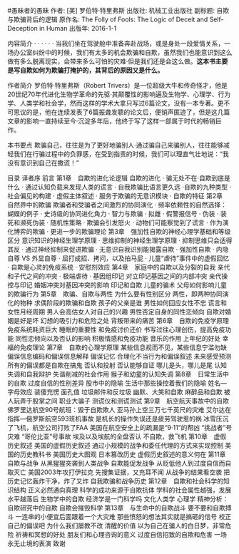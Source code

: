 #愚昧者的愚昧
作者:  [美] 罗伯特·特里弗斯
出版社: 机械工业出版社
副标题: 自欺与欺骗背后的逻辑
原作名: The Folly of Fools: The Logic of Deceit and Self-Deception in Human
出版年: 2016-1-1

 内容简介  · · · · · ·
当我们坐在驾驶舱中准备奔赴战场，或是身处一段爱情关系，一场办公室纠纷中的时候，我们有太多的机会欺骗和自欺，虽然我们也能意识到这么做有多么脱离现实，会带来多么可怕的灾难·但是我们还是会这么做。**这本书主要是写自欺如何为欺骗打掩护的，其背后的原因又是什么。**

作者简介 
罗伯特·特里弗斯（Robert Trivers）是一位超级大牛和传奇怪才，他是20世纪70年代进化生物学革命的先驱·其颠覆性的影响遍及生物学、心理学、行为学、人类学和社会学，然而这样的学术大拿只写过6篇论文，没有一本专著。更不可思议的是，他在连续发表了6篇振聋发聩的论文后，便销声匿迹了，但是这几篇文章的影响一直持续至今·沉淀多年后，他终于写了这样一部属于时代的畅销巨作。

本书要点
欺骗自己，往往是为了更好地骗别人·通过骗自己来骗别人，往往能够减轻我们在行骗过程中的负罪感，在受到指责的时候，我们可以理直气壮地说：“我没有意识到自己在撒谎！”


目录
译者序
前言
第1章　自欺的进化论逻辑
自欺的进化  · 骗无处不在·自欺到底是什么 · 通过认知负载来发现人类的谎言 · 自我欺骗比语言更久远 ·自欺的九种类型 · 社会偏见的构建 · 虚假主体叙述 · 服务于欺骗的无意识模块 · 自欺的特征
第2章　自然界中的欺骗
欺骗者和受骗者之间激烈的协同演化 · 频率依赖性的自然选择：蝴蝶的例子 · 史诗级的协同进化角力 · 智力与欺骗 · 拟雌 · 假警报信号 · 伪装 · 装死和濒死伪装 · 随机性策略 · 欺骗会引发怒火 · 动物们可能察觉到了谎言 · 作为演化博弈的欺骗 · 更进一步的欺骗理论
第3章　强加性自欺的神经心理学基础和等级区分
意识知识的神经生理学原理 · 思维抑制的神经生理学原理 · 抑制思维只会适得其反 · 通过神经抑制来促进欺骗 · 无意识自我识别能揭露自欺 · 强加性自欺 · 内隐自尊 VS 外显自尊 · 屈打成招、拷问，以及拍马屁 · 儿童“虐待”事件中的虚假回忆 · 自欺是心灵的免疫系统 · 安慰剂效应
第4章　家庭中的自欺以及分裂的自我
亲代和子代之间的冲突 · 极端虐待 · 基因组印记
对立印记基因之间的内部冲突
亲代操控与印记
婚姻冲突对基因冲突的影响
印记和自欺
儿童的骗术
父母如何影响儿童的欺骗行为
第5章　欺骗、自欺与两性
为什么要有性别区分
两性，即两种协同演化的物种
求偶阶段的欺骗和自欺
孩子的父亲是谁
男性如何回应女性不忠
谎言和女性月经周期
男人会高估女人对自己的兴趣
男性否定自身的同性恋倾向
自欺对婚姻是好是坏
幻想的吸引力和危险之处
背叛带来的痛苦
第6章　自欺的免疫学原理
免疫系统耗资巨大
睡眠的重要性
和免疫讨价还价
书写过往心理创伤，提高免疫功能
同性恋倾向以及否认的影响
积极情感和免疫功能
音乐的作用
上年纪的好处
幸福的免疫理论
第7章　自欺的心理学原理
某些信息视而不见，某些信息宁滥勿缺
偏误信息编码和偏误信息解释
偏误记忆
合理化不当行为和偏误叙述
未来感受预测
所有的偏误都是自欺在搞鬼
否认和投射
否认能够自证
哪儿是头，哪儿是尾
认知失调和自我辩护
失谐削减的社会作用
猴子和幼童的认知失调
第8章　日常生活中的自欺
过度自信的性别差异
股市中的隐喻
生活中那些操控着我们的隐喻
姓名—字母效应
装傻充愣
面孔值
垃圾邮件和反垃圾
幽默、大笑和自欺
麻醉品和自欺
被人玩弄于股掌之间
职业大骗子
测谎仪和测谎测试
第9章　航空航天事故中的自欺
佛罗里达航空90号航班：毁于自欺欺人
亚马孙上空三万七千英尺的灾难
艾尔达在指挥—俄罗斯航空593班机事故
是机长的操作失误还是疲劳驾驶惹的祸
冰雪压沉了飞机，航空公司打败了FAA
美国在航空安全上的疏漏是“9·11”的帮凶
“挑战者”号灾难
“哥伦比亚”号事故
埃及以及埃航的全盘否认
不自欺，救飞机
第10章　虚假历史叙述
美国的虚假历史叙述
通过小规模的战争和委任代理的方式来实现控制
美国的历史教科书
美国历史大图观
日本篡改历史
虚假历史叙述的意义何在
第11章　自欺与战争
从黑猩猩突袭到人类战争
自欺能促发战争
从贬低他人到过度自信而自取灭亡
美国2003年攻打伊拉克
先搜集证据，又充耳不闻
从战争的结果看空袭
把历史记忆轰炸干净，炸了又炸
自我欺骗和战争历史
第12章　自欺和社会科学的知识结构
正义必然通向真理
科学的成功来源于自欺抗体
学科的社会属性越强，发展水平越落后
生物学中的自欺
经济学是一门科学吗
文化人类学
心理学
精神分析：自欺研究中的自欺
自欺会摧毁科学
第13章　与生命中的自欺战斗
要不要和自欺搏斗
一连串的小便宜后面跟着一个大灾难
那些愤怒的想法其实就是搞砸的信号
校正自己的偏误吧
为什么我们屡教不改
清醒的价值
以为自己在骗人的白日梦，非常危险
祈祷和冥想的好处
朋友们和心理咨询的意义
过度自信招致的自欺和危害
一场永无止境的表演
致谢